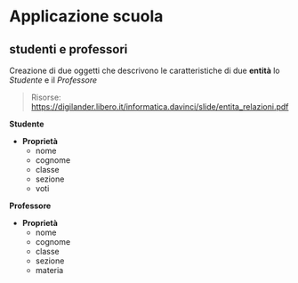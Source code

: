 # Applicazione scuola



## studenti e professori

Creazione di due oggetti che descrivono le caratteristiche di due **entità**  lo *Studente*  e il *Professore*

> Risorse: <https://digilander.libero.it/informatica.davinci/slide/entita_relazioni.pdf>



**Studente**

- **Proprietà**
  - nome
  - cognome
  - classe
  - sezione
  - voti



**Professore**

- **Proprietà**
  - nome
  - cognome
  - classe
  - sezione
  - materia





